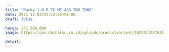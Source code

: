 ```yaml
---
title: "Rocky 1.0 R TC MT ADS TWO TONE"
date: 2021-12-02T15:12:55+07:00
draft: false

harga: 231,500,000
image: https://cms.daihatsu.co.id/uploads/productvariant/1623911997631.png

detail: 
---
```


